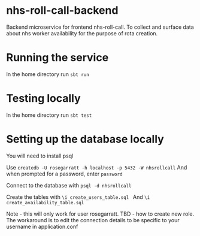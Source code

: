 # nhs-roll-call-backend
Backend microservice for frontend nhs-roll-call. To collect and surface data about nhs worker availability for the purpose of rota creation.

# Running the service

In the home directory run
```sbt run```

# Testing locally

In the home directory run
```sbt test```

# Setting up the database locally

You will need to install psql

Use ```createdb -U rosegarratt -h localhost -p 5432 -W nhsrollcall``` 
And when prompted for a password, enter `password`

Connect to the database with
```psql -d nhsrollcall```

Create the tables with
```\i create_users_table.sql ```
And
```\i create_availability_table.sql```

Note - this will only work for user rosegarratt. 
TBD - how to create new role. 
The workaround is to edit the connection details to be specific to your username in application.conf

